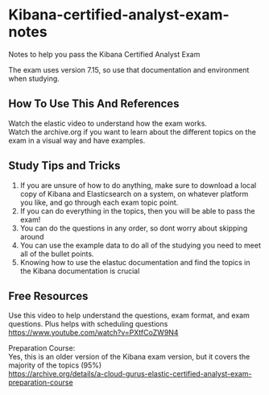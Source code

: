 # Kibana-certified-analyst-exam-notes
Notes to help you pass the Kibana Certified Analyst Exam

The exam uses version 7.15, so use that documentation and environment when studying. 

## How To Use This And References
Watch the elastic video to understand how the exam works.<br>
Watch the archive.org if you want to learn about the different topics on the exam in a visual way and have examples. <br>

## Study Tips and Tricks
1) If you are unsure of how to do anything, make sure to download a local copy of Kibana and Elasticsearch on a system, on whatever platform you like, and go through each exam topic point.
2) If you can do everything in the topics, then you will be able to pass the exam!
3) You can do the questions in any order, so dont worry about skipping around
4) You can use the example data to do all of the studying you need to meet all of the bullet points.
5) Knowing how to use the elastuc documentation and find the topics in the Kibana documentation is crucial

## Free Resources
Use this video to help understand the questions, exam format, and exam questions. Plus helps with scheduling questions <br>
https://www.youtube.com/watch?v=PXtfCoZW9N4

Preparation Course: <br>
Yes, this is an older version of the Kibana exam version, but it covers the majority of the topics (95%) <br>
https://archive.org/details/a-cloud-gurus-elastic-certified-analyst-exam-preparation-course <br>

